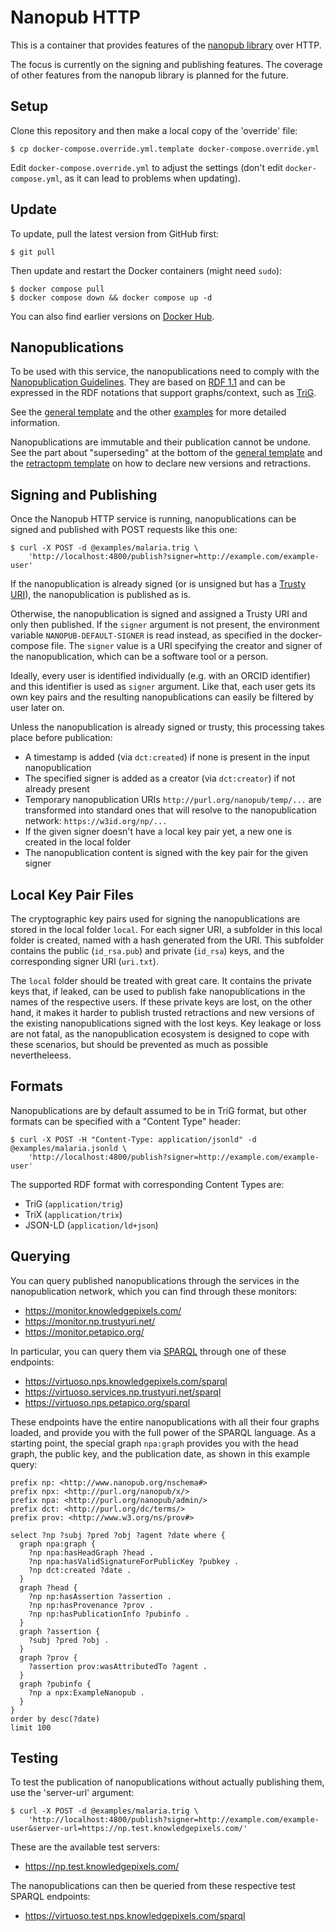 # Nanopub HTTP

This is a container that provides features of the [nanopub library](https://github.com/Nanopublication/nanopub-java) over HTTP.

The focus is currently on the signing and publishing features. The coverage of other features from the nanopub library is planned for the future.


## Setup

Clone this repository and then make a local copy of the 'override' file:

    $ cp docker-compose.override.yml.template docker-compose.override.yml

Edit `docker-compose.override.yml` to adjust the settings (don't edit `docker-compose.yml`, as it can lead to problems when updating).


## Update

To update, pull the latest version from GitHub first:

    $ git pull

Then update and restart the Docker containers (might need `sudo`):

    $ docker compose pull
    $ docker compose down && docker compose up -d

You can also find earlier versions on [Docker Hub](https://hub.docker.com/r/nanopub/http/tags).


## Nanopublications

To be used with this service, the nanopublications need to comply with the [Nanopublication Guidelines](https://nanopub.net/guidelines/working_draft/).
They are based on [RDF 1.1](https://www.w3.org/TR/rdf11-concepts/) and can be expressed in the RDF notations that support graphs/context,
such as [TriG](https://www.w3.org/TR/trig/).

See the [general template](examples/general-template.trig) and the other [examples](examples/) for more detailed information.

Nanopublications are immutable and their publication cannot be undone. See the part about "superseding" at the bottom of
the [general template](examples/general-template.trig) and the [retractopm template](examples/retraction-template.trig) on how to declare new versions and
retractions.


## Signing and Publishing

Once the Nanopub HTTP service is running, nanopublications can be signed and published with POST requests like this one:

    $ curl -X POST -d @examples/malaria.trig \
        'http://localhost:4800/publish?signer=http://example.com/example-user'

If the nanopublication is already signed (or is unsigned but has a [Trusty URI](https://trustyuri.net/)), the nanopublication is published as is.

Otherwise, the nanopublication is signed and assigned a Trusty URI and only then published.
If the `signer` argument is not present, the environment variable `NANOPUB-DEFAULT-SIGNER` is read instead, as specified in the docker-compose file.
The `signer` value is a URI specifying the creator and signer of the nanopublication, which can be a software tool or a person.

Ideally, every user is identified individually (e.g. with an ORCID identifier) and this identifier is used as `signer` argument.
Like that, each user gets its own key pairs and the resulting nanopublications can easily be filtered by user later on.

Unless the nanopublication is already signed or trusty, this processing takes place before publication:

- A timestamp is added (via `dct:created`) if none is present in the input nanopublication
- The specified signer is added as a creator (via `dct:creator`) if not already present
- Temporary nanopublication URIs `http://purl.org/nanopub/temp/...` are transformed into standard ones that will resolve to the nanopublication network: `https://w3id.org/np/...`
- If the given signer doesn't have a local key pair yet, a new one is created in the local folder
- The nanopublication content is signed with the key pair for the given signer


## Local Key Pair Files

The cryptographic key pairs used for signing the nanopublications are stored in the local folder `local`.
For each signer URI, a subfolder in this local folder is created, named with a hash generated from the URI.
This subfolder contains the public (`id_rsa.pub`) and private (`id_rsa`) keys, and the corresponding signer URI (`uri.txt`).

The `local` folder should be treated with great care.
It contains the private keys that, if leaked, can be used to publish fake nanopublications in the names of the respective users.
If these private keys are lost, on the other hand, it makes it harder to publish trusted retractions and new versions of the existing nanopublications signed with the lost keys.
Key leakage or loss are not fatal, as the nanopublication ecosystem is designed to cope with these scenarios, but should be prevented as much as possible nevertheleess.


## Formats

Nanopublications are by default assumed to be in TriG format, but other formats can be specified with a "Content Type" header:

    $ curl -X POST -H "Content-Type: application/jsonld" -d @examples/malaria.jsonld \
        'http://localhost:4800/publish?signer=http://example.com/example-user'

The supported RDF format with corresponding Content Types are:

- TriG (`application/trig`)
- TriX (`application/trix`)
- JSON-LD (`application/ld+json`)


## Querying

You can query published nanopublications through the services in the nanopublication network, which you can find through these monitors:

- https://monitor.knowledgepixels.com/
- https://monitor.np.trustyuri.net/
- https://monitor.petapico.org/

In particular, you can query them via [SPARQL](https://www.w3.org/TR/sparql11-query/) through one of these endpoints:

- https://virtuoso.nps.knowledgepixels.com/sparql
- https://virtuoso.services.np.trustyuri.net/sparql
- https://virtuoso.nps.petapico.org/sparql

These endpoints have the entire nanopublications with all their four graphs loaded, and provide you with the full power of the SPARQL language.
As a starting point, the special graph `npa:graph` provides you with the head graph, the public key, and the publication date, as shown in this example query:

    prefix np: <http://www.nanopub.org/nschema#>
    prefix npx: <http://purl.org/nanopub/x/>
    prefix npa: <http://purl.org/nanopub/admin/>
    prefix dct: <http://purl.org/dc/terms/>
    prefix prov: <http://www.w3.org/ns/prov#>
    
    select ?np ?subj ?pred ?obj ?agent ?date where {
      graph npa:graph {
        ?np npa:hasHeadGraph ?head .
        ?np npa:hasValidSignatureForPublicKey ?pubkey .
        ?np dct:created ?date .
      }
      graph ?head {
        ?np np:hasAssertion ?assertion .
        ?np np:hasProvenance ?prov .
        ?np np:hasPublicationInfo ?pubinfo .
      }
      graph ?assertion {
        ?subj ?pred ?obj .
      }
      graph ?prov {
        ?assertion prov:wasAttributedTo ?agent .
      }
      graph ?pubinfo {
        ?np a npx:ExampleNanopub .
      }
    }
    order by desc(?date)
    limit 100


## Testing

To test the publication of nanopublications without actually publishing them, use the 'server-url' argument:

    $ curl -X POST -d @examples/malaria.trig \
        'http://localhost:4800/publish?signer=http://example.com/example-user&server-url=https://np.test.knowledgepixels.com/'

These are the available test servers:

- https://np.test.knowledgepixels.com/

The nanopublications can then be queried from these respective test SPARQL endpoints:

- https://virtuoso.test.nps.knowledgepixels.com/sparql
